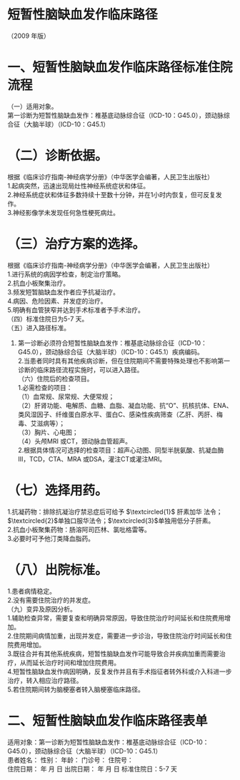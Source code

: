 # 短暂性脑缺血发作临床路径  
（2009 年版）  
# 一、短暂性脑缺血发作临床路径标准住院流程  
（一）适用对象。  
第一诊断为短暂性脑缺血发作：椎基底动脉综合征（ICD-10：G45.0），颈动脉综合征（大脑半球）（ICD-10：G45.1）  
# （二）诊断依据。  
根据《临床诊疗指南-神经病学分册》（中华医学会编著，人民卫生出版社）  
1.起病突然，迅速出现局灶性神经系统症状和体征。  
2.神经系统症状和体征多数持续十至数十分钟，并在1小时内恢复，但可反复发作。  
3.神经影像学未发现任何急性梗死病灶。  
# （三）治疗方案的选择。  
根据《临床诊疗指南-神经病学分册》（中华医学会编著，人民卫生出版社）  
1.进行系统的病因学检查，制定治疗策略。  
2.抗血小板聚集治疗。  
3.频发短暂脑缺血发作者应予抗凝治疗。  
4.病因、危险因素、并发症的治疗。  
5.明确有血管狭窄并达到手术标准者予手术治疗。  
（四）标准住院日为5-7 天。  
（五）进入路径标准。  
1. 第一诊断必须符合短暂性脑缺血发作：椎基底动脉综合征（ICD-10：G45.0），颈动脉综合征（大脑半球）（ICD-10：G45.1）疾病编码。  
2.当患者同时具有其他疾病诊断，但在住院期间不需要特殊处理也不影响第一诊断的临床路径流程实施时，可以进入路径。  
（六）住院后的检查项目。  
1.必需检查的项目：  
（1）血常规、尿常规、大便常规；  
（2）肝肾功能、电解质、血糖、血脂、凝血功能、抗“O”、抗核抗体、ENA、类风湿因子、纤维蛋白原水平、蛋白C、感染性疾病筛查（乙肝、丙肝、梅毒、艾滋病等）；  
（3）胸片、心电图；  
（4）头颅MRI 或CT，颈动脉血管超声。  
2.根据具体情况可选择的检查项目：超声心动图、同型半胱氨酸、抗凝血酶 Ⅲ，TCD，CTA、MRA 或DSA，灌注CT或灌注MRI。  
# （七）选择用药。  
1.抗凝药物：排除抗凝治疗禁忌症后可给予 $\textcircled{1}$ 肝素加华 法令；$\textcircled{2}$单独口服华法令；$\textcircled{3}$单独用低分子肝素。  
2.抗血小板聚集药物：肠溶阿司匹林、氯吡格雷等。  
3.必要时可予他汀类降血脂药。  
# （八）出院标准。  
1.患者病情稳定。  
2.没有需要住院治疗的并发症。  
（九）变异及原因分析。  
1.辅助检查异常，需要复查和明确异常原因，导致住院治疗时间延长和住院费用增加。  
2.住院期间病情加重，出现并发症，需要进一步诊治，导致住院治疗时间延长和住院费用增加。  
3.既往合并有其他系统疾病，短暂性脑缺血发作可能导致合并疾病加重而需要治疗，从而延长治疗时间和增加住院费用。  
4.短暂性脑缺血发作病因明确，反复发作并且有手术指征者转外科或介入科进一步治疗，转入相应治疗路径。  
5.若住院期间转为脑梗塞者转入脑梗塞临床路径。  
#     二、短暂性脑缺血发作临床路径表单  
适用对象：第一诊断为短暂性脑缺血发作：椎基底动脉综合征（ICD-10：G45.0），颈动脉综合征（大脑半球）（ICD-10：G45.1）  
患者姓名：        性别：     年龄：    门诊号：        住院号：  
住院日期：  年  月  日     出院日期：  年  月  日   标准住院日：5-7 天  
